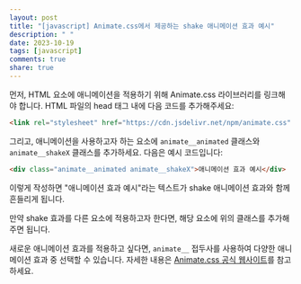 ```yaml
---
layout: post
title: "[javascript] Animate.css에서 제공하는 shake 애니메이션 효과 예시"
description: " "
date: 2023-10-19
tags: [javascript]
comments: true
share: true
---
```


먼저, HTML 요소에 애니메이션을 적용하기 위해 Animate.css 라이브러리를 링크해야 합니다. HTML 파일의 head 태그 내에 다음 코드를 추가해주세요:

```html
<link rel="stylesheet" href="https://cdn.jsdelivr.net/npm/animate.css" />
```

그리고, 애니메이션을 사용하고자 하는 요소에 `animate__animated` 클래스와 `animate__shakeX` 클래스를 추가하세요. 다음은 예시 코드입니다:

```html
<div class="animate__animated animate__shakeX">애니메이션 효과 예시</div>
```

이렇게 작성하면 "애니메이션 효과 예시"라는 텍스트가 shake 애니메이션 효과와 함께 흔들리게 됩니다.

만약 shake 효과를 다른 요소에 적용하고자 한다면, 해당 요소에 위의 클래스를 추가해주면 됩니다.

새로운 애니메이션 효과를 적용하고 싶다면, `animate__` 접두사를 사용하여 다양한 애니메이션 효과 중 선택할 수 있습니다. 자세한 내용은 [Animate.css 공식 웹사이트](https://animate.style/)를 참고하세요.